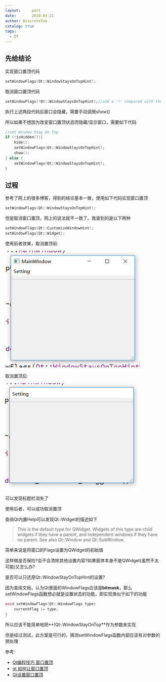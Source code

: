 ```yaml
---
layout:     post
date:       2018-03-21
author: DiscreteTom
catalog: true
tags:
  - QT
---
```


## 先给结论

实现窗口置顶代码

```c++
setWindowFlags(Qt::WindowStaysOnTopHint);
```

取消窗口置顶代码

```c++
setWindowFlags(!Qt::WindowStaysOnTopHint);//add a '!' compared with the upper one
```

执行上述两段代码后窗口会隐藏，需要手动调用show()

所以如果不想因为改变窗口置顶状态而隐藏/显示窗口，需要如下代码

```c++
//set Window Stay On Top
if (!isHidden()){
	hide();
	setWindowFlags(Qt::WindowStaysOnTopHint);
	show();
} else {
	setWindowFlags(Qt::WindowStaysOnTopHint);
}
```

## 过程

参考了网上的很多博客，得到的结论基本一致，使用如下代码实现窗口置顶

```c++
setWindowFlags(Qt::WindowStaysOnTopHint);
```

但是取消窗口置顶，网上的说法就不一致了。我查到的是以下两种

```c++
setWindowFlags(Qt::CustomizeWindowHint);
setWindowFlags(Qt::Widget);
```

使用前者效果，取消置顶前:

![5-1](/img/5-1.png)

取消置顶后:

![5-2](/img/5-2.png)

可以发现标题栏消失了

使用后者，可以成功取消置顶

查阅Qt内置Help可以发现Qt::Widget的描述如下

> This is the default type for QWidget. Widgets of this type are child widgets if they have a parent, and independent windows if they have no parent. See also Qt::Window and Qt::SubWindow.

简单来说是将窗口的Flags设置为QWidget的初始值

这样做是否保险?会不会清除其他设置内容?如果窗体本身不是QWidget(虽然不太可能)又怎么办?

是否可以只还原Qt::WindowStayOnTopHint的设置?

因为查阅文档，认为Qt里面的WindowFlags应该是**bitmask**，那么setWindowFlags函数想必就是设置状态的功能，即实现类似于如下的功能

```c++
void setWindowFlags(Qt::WindowFlags type)
	currentFlag |= type;
}
```

所以应该不能简单地把**!Qt::WindowStayOnTop**作为参数来实现

但是经过测试，此方案是可行的，猜测setWindowFlags函数内部应该有对参数的预处理

参考:
- [Qt编程技巧 窗口置顶](http://blog.csdn.net/killua_hzl/article/details/5288769)
- [qt 如何让窗口置顶](http://blog.csdn.net/dongpanshan/article/details/17612655)
- [Qt设置窗口置顶](http://blog.sina.com.cn/s/blog_8a3023730100v507.html)
